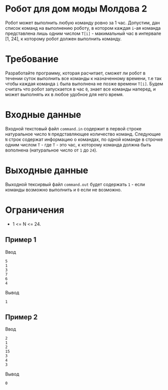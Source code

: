 # Робот для дом моды Молдова 2

Робот может выполнить любую команду ровно за 1 час.
Допустим, дан список команд на выполнению роботу, в котором каждая `i`-ая команда представлена лишь одним числом `T[i]` - 
макимальный час в интервале [1, 24], к которому робот должен выполнить команду.  


# Требование
Разработайте программу, которая расчитает, сможет ли робот в течении суток выполнить все команды  к назначенному времени, 
т.е так чтобы каждая команда `i` была выполнена не позже времени `T[i]`. 
Будем считать что робот запускается в час `0`, знает все команды наперед, и может выполнять их в любое удобное для него 
время.


# Входные данные
Входной текстовый файл `command.in` содержит в первой строке натуральное число `N` представляющее количество команд. 
Следующие `N` строк содержат информацию о командах, по одной команде в строчке одним числом `T` - где `T` - это час, 
к которому команда должна быть вополнена (натуральное число от `1` до `24`).

# Выходные данные
Выходной тексирвый файл `command.out` будет содержать `1` - если команды возможно выполнить и `0` если не возможно.

# Ограничения
* 1 <= N <= 24.

## Пример 1
Ввод
```
5
1
3
7
6
4
```

Вывод
```
1
```


## Пример 2
Ввод
```
2
1
2
15
3
4
3
```

Вывод
```
0
```

